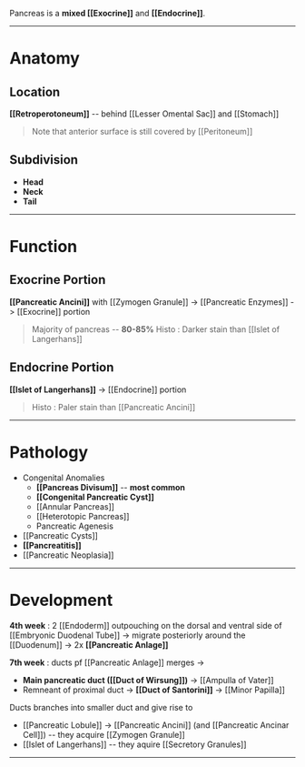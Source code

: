 Pancreas is a **mixed [[Exocrine]]** and **[[Endocrine]]**.

---

# Anatomy
## Location
**[[Retroperotoneum]]** -- behind [[Lesser Omental Sac]] and [[Stomach]]
> Note that anterior surface is still covered by [[Peritoneum]]

## Subdivision
- **Head**
- **Neck**
- **Tail**

---

# Function
## Exocrine Portion
**[[Pancreatic Ancini]]** with [[Zymogen Granule]] -> [[Pancreatic Enzymes]] -> [[Exocrine]] portion
> Majority of pancreas -- **80-85%**
> Histo : Darker stain than [[Islet of Langerhans]]

## Endocrine Portion
**[[Islet of Langerhans]]** -> [[Endocrine]] portion
> Histo : Paler stain than [[Pancreatic Ancini]]

---

# Pathology
- Congenital Anomalies
	- **[[Pancreas Divisum]]** -- **most common**
	- **[[Congenital Pancreatic Cyst]]**
	- [[Annular Pancreas]]
	- [[Heterotopic Pancreas]]
	- Pancreatic Agenesis
- [[Pancreatic Cysts]]
- **[[Pancreatitis]]**
- [[Pancreatic Neoplasia]]

---

# Development
**4th week** : 2 [[Endoderm]] outpouching on the dorsal and ventral side of [[Embryonic Duodenal Tube]] -> migrate posteriorly around the [[Duodenum]] -> 2x **[[Pancreatic Anlage]]**

**7th week** : ducts pf [[Pancreatic Anlage]] merges ->
- **Main pancreatic duct ([[Duct of Wirsung]])** -> [[Ampulla of Vater]] 
- Remneant of proximal duct -> **[[Duct of Santorini]]** -> [[Minor Papilla]]

Ducts branches into smaller duct and give rise to 
- [[Pancreatic Lobule]] -> [[Pancreatic Ancini]] (and [[Pancreatic Ancinar Cell]]) -- they acquire [[Zymogen Granule]]
- [[Islet of Langerhans]] -- they aquire [[Secretory Granules]]

---

